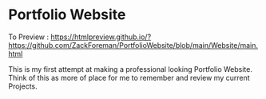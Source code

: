 # Portfolio Website

To Preview : https://htmlpreview.github.io/?https://github.com/ZackForeman/PortfolioWebsite/blob/main/Website/main.html

This is my first attempt at making a professional looking Portfolio Website. Think of this as more of place for me to remember and review my current Projects.

